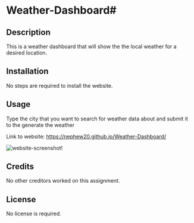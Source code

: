 # Weather-Dashboard# 

## Description

This is a weather dashboard that will show the the local weather for a desired location.

## Installation

No steps are required to install the website. 

## Usage

Type the city that you want to search for weather data about and submit it to the generate the weather 

Link to website: https://nephew20.github.io/Weather-Dashboard/

![website-screenshot!](/Weather-Dashboard/assets/Dashboard%20image.JPG "Weather-Dashboard")

## Credits

No other creditors worked on this assignment. 

## License

No license is required. 
